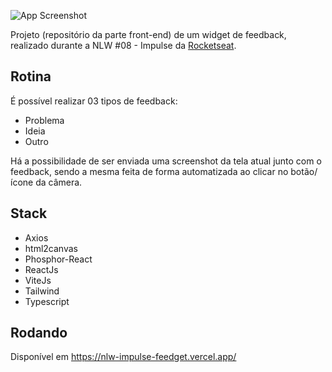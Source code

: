 ![App Screenshot](https://i.imgur.com/MHKXFMm.png)


Projeto (repositório da parte front-end) de um widget de feedback, realizado durante a NLW #08 - Impulse da <a href="https:" >Rocketseat</a>.

## Rotina

É possível realizar 03 tipos de feedback:
- Problema
- Ideia
- Outro

Há a possibilidade de ser enviada uma screenshot da tela atual junto com o feedback, sendo a mesma feita de forma automatizada ao clicar no botão/ícone da câmera.

## Stack
- Axios
- html2canvas
- Phosphor-React
- ReactJs
- ViteJs
- Tailwind
- Typescript

## Rodando

Disponível em https://nlw-impulse-feedget.vercel.app/
